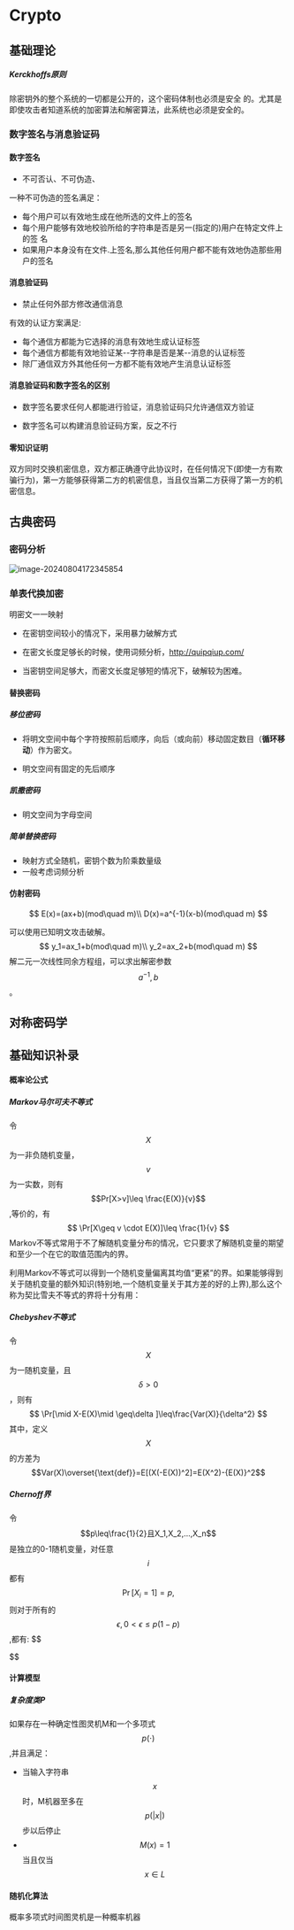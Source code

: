 # Crypto

## 基础理论

##### Kerckhoffs原则

除密钥外的整个系统的一切都是公开的，这个密码体制也必须是安全 的。尤其是即使攻击者知道系统的加密算法和解密算法，此系统也必须是安全的。

### 数字签名与消息验证码

#### 数字签名

- 不可否认、不可伪造、

一种不可伪造的签名满足：

- 每个用户可以有效地生成在他所选的文件上的签名
- 每个用户能够有效地校验所给的字符串是否是另一(指定的)用户在特定文件上的签
  名
- 如果用户本身没有在文件.上签名,那么其他任何用户都不能有效地伪造那些用户的签名

#### 消息验证码

- 禁止任何外部方修改通信消息

有效的认证方案满足:

- 每个通信方都能为它选择的消息有效地生成认证标签
- 每个通信方都能有效地验证某--字符串是否是某--消息的认证标签
- 除厂通信双方外其他任何一方都不能有效地产生消息认证标签

#### 消息验证码和数字签名的区别

- 数字签名要求任何人都能进行验证，消息验证码只允许通信双方验证

- 数字签名可以构建消息验证码方案，反之不行

#### 零知识证明

双方同时交换机密信息，双方都正确遵守此协议时，在任何情况下(即使一方有欺骗行为)，第一方能够获得第二方的机密信息，当且仅当第二方获得了第一方的机密信息。

## 古典密码

### 密码分析

![image-20240804172345854](C:\Users\泰来\AppData\Roaming\Typora\typora-user-images\image-20240804172345854.png)

### 单表代换加密

明密文一一映射

- 在密钥空间较小的情况下，采用暴力破解方式
- 在密文长度足够长的时候，使用词频分析，http://quipqiup.com/

- 当密钥空间足够大，而密文长度足够短的情况下，破解较为困难。

#### 替换密码

##### 移位密码

- 将明文空间中每个字符按照前后顺序，向后（或向前）移动固定数目（**循环移动**）作为密文。

- 明文空间有固定的先后顺序

##### 凯撒密码

- 明文空间为字母空间

##### 简单替换密码

- 映射方式全随机，密钥个数为阶乘数量级
- 一般考虑词频分析

#### 仿射密码

$$
E(x)=(ax+b)(mod\quad m)\\
D(x)=a^{-1}(x-b)(mod\quad m)
$$

可以使用已知明文攻击破解。
$$
y_1=ax_1+b(mod\quad m)\\
y_2=ax_2+b(mod\quad m)
$$
解二元一次线性同余方程组，可以求出解密参数$$a^{-1},b$$。

## 对称密码学

## 基础知识补录

#### 概率论公式

##### Markov马尔可夫不等式

令$$X$$为一非负随机变量，$$v$$为一实数，则有$$Pr[X>v]\leq \frac{E(X)}{v}$$,等价的，有
$$
\Pr[X\geq v \cdot E(X)]\leq \frac{1}{v}
$$
Markov不等式常用于不了解随机变量分布的情况，它只要求了解随机变量的期望和至少一个在它的取值范围内的界。

利用Markov不等式可以得到一个随机变量偏离其均值“更紧”的界。如果能够得到关于随机变量的额外知识(特别地,一个随机变量关于其方差的好的上界),那么这个称为契比雪夫不等式的界将十分有用：

##### Chebyshev不等式

令$$X$$为一随机变量，且$$\delta\gt0$$，则有
$$
\Pr[\mid X-E(X)\mid \geq\delta ]\leq\frac{Var(X)}{\delta^2}
$$
其中，定义$$X$$的方差为$$Var(X)\overset{\text{def}}=E[(X(-E(X))^2]=E(X^2)-{E(X)}^2$$

##### Chernoff界

令$$p\leq\frac{1}{2}且X_1,X_2,...,X_n$$是独立的0-1随机变量，对任意$$i$$都有$$\Pr[X_i=1]=p,$$则对于所有的$$\epsilon,0<\epsilon\leq p(1-p)$$,都有:
$$

$$

#### 计算模型

##### 复杂度类P

如果存在一种确定性图灵机M和一个多项式$$p(\cdot)$$,并且满足：

- 当输入字符串$$x$$时，M机器至多在$$p(|x|)$$步以后停止
- $$M(x)=1$$当且仅当$$x\in L$$

#### 随机化算法

概率多项式时间图灵机是一种概率机器
